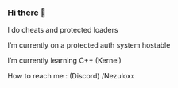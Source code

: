 ### Hi there 👋
I do cheats and protected loaders

I’m currently on a protected auth system hostable

I’m currently learning C++ (Kernel)

How to reach me : (Discord) /Nezuloxx



<!--
**NezuloxxJW/NezuloxxJW** is a ✨ _special_ ✨ repository because its `README.md` (this file) appears on your GitHub profile.

Here are some ideas to get you started:

- 🔭 I’m currently working on ...
- 🌱 I’m currently learning ...
- 👯 I’m looking to collaborate on ...
- 🤔 I’m looking for help with ...
- 💬 Ask me about ...
- 📫 How to reach me: ...
- 😄 Pronouns: ...
- ⚡ Fun fact: ...
-->
